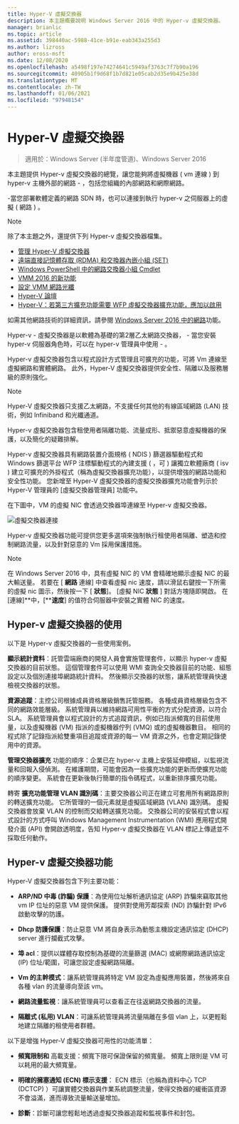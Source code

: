 ```yaml
---
title: Hyper-V 虛擬交換器
description: 本主題概要說明 Windows Server 2016 中的 Hyper-v 虛擬交換器。
manager: brianlic
ms.topic: article
ms.assetid: 398440ac-5988-41ce-b91e-eab343a255d3
ms.author: lizross
author: eross-msft
ms.date: 12/08/2020
ms.openlocfilehash: a5498f197e74274641c5949af3763c7f7b90a196
ms.sourcegitcommit: 40905b1f9d68f1b7d821e05cab2d35e9b425e38d
ms.translationtype: MT
ms.contentlocale: zh-TW
ms.lasthandoff: 01/06/2021
ms.locfileid: "97948154"
---
```

# <a name="hyper-v-virtual-switch"></a>Hyper-V 虛擬交換器

>適用於：Windows Server (半年度管道)、Windows Server 2016

本主題提供 Hyper-v 虛擬交換器的總覽，讓您能夠將虛擬機器 \( vm 連線 \) 到 hyper-v 主機外部的網路 \- ，包括您組織的內部網路和網際網路。

\-當您部署軟體定義的網路 SDN 時，也可以連接到執行 hyper-v 之伺服器上的虛擬 \( 網路 \) 。

> [!NOTE]
> 除了本主題之外，還提供下列 Hyper-v 虛擬交換器檔集。
>
> - [管理 Hyper-V 虛擬交換器](Manage-Hyper-V-Virtual-Switch.md)
> - [遠端直接記憶體存取 (RDMA) 和交換器內嵌小組 (SET)](RDMA-and-Switch-Embedded-Teaming.md)
> - [Windows PowerShell 中的網路交換器小組 Cmdlet](/powershell/module/netswitchteam/new-netswitchteam)
> - [VMM 2016 的新功能](/system-center/vmm/whats-new#networking)
> - [設定 VMM 網路光纖](/system-center/vmm/manage-networks)
> - [Hyper-V 論壇](/answers/topics/windows-server-hyper-v.html)
> - [Hyper-V：若第三方擴充功能需要 WFP 虛擬交換器擴充功能，應加以啟用](/answers/topics/windows-server-hyper-v.html)
>
> 如需其他網路技術的詳細資訊，請參閱 [Windows Server 2016 中的網路](../../networking/index.yml)功能。

Hyper-v \- 虛擬交換器是以軟體為基礎的第2層乙太網路交換器， \- 當您安裝 hyper-v 伺服器角色時，可以在 hyper-v 管理員中使用 \- 。

Hyper-v 虛擬交換器包含以程式設計方式管理且可擴充的功能，可將 Vm 連線至虛擬網路和實體網路。 此外，Hyper-V 虛擬交換器提供安全性、隔離以及服務層級的原則強化。

> [!NOTE]
> Hyper-V 虛擬交換器只支援乙太網路，不支援任何其他的有線區域網路 (LAN) 技術，例如 Infiniband 和光纖通道。

Hyper-v 虛擬交換器包含租使用者隔離功能、流量成形、抵禦惡意虛擬機器的保護，以及簡化的疑難排解。

Hyper-v 虛擬交換器具有網路裝置介面規格 \( NDIS \) 篩選器驅動程式和 Windows 篩選平台 WFP 注標驅動程式的內建支援 \( ，可 \) 讓獨立軟體廠商 \( isv \) 建立可擴充的外掛程式（稱為虛擬交換器擴充功能），以提供增強的網路功能和安全性功能。 您新增至 Hyper-V 虛擬交換器的虛擬交換器擴充功能會列示於 Hyper-V 管理員的 [虛擬交換器管理員] 功能中。

在下圖中，VM 的虛擬 NIC 會透過交換器埠連線至 Hyper-v 虛擬交換器。

![虛擬交換器連接](../media/Hyper-V-Virtual-Switch/Vswitch_01.jpg)

Hyper-v 虛擬交換器功能可提供您更多選項來強制執行租使用者隔離、塑造和控制網路流量，以及針對惡意的 Vm 採用保護措施。

>[!NOTE]
> 在 Windows Server 2016 中，具有虛擬 NIC 的 VM 會精確地顯示虛擬 NIC 的最大輸送量。 若要在 [ **網路** 連線] 中查看虛擬 nic 速度，請以滑鼠右鍵按一下所需的虛擬 nic 圖示，然後按一下 [ **狀態**]。 [虛擬 NIC **狀態** ] 對話方塊隨即開啟。 在 [連線]**中，[****速度**] 的值符合伺服器中安裝之實體 NIC 的速度。

## <a name="uses-for-hyper-v-virtual-switch"></a><a name="bkmk_apps"></a>Hyper-v 虛擬交換器的使用

以下是 Hyper-v 虛擬交換器的一些使用案例。

**顯示統計資料**：託管雲端廠商的開發人員會實施管理套件，以顯示 hyper-v 虛擬交換器的目前狀態。 這個管理套件可以使用 WMI 查詢全交換器目前的功能、組態設定以及個別連接埠網路統計資料。 然後顯示交換器的狀態，讓系統管理員快速檢視交換器的狀態。

**資源追蹤**：主控公司根據成員資格層級銷售託管服務。 各種成員資格層級包含不同的網路效能層級。 系統管理員以維持網路可用性平衡的方式分配資源，以符合 SLA。 系統管理員會以程式設計的方式追蹤資訊，例如已指派頻寬的目前使用量，以及虛擬機器 (VM) 指派的虛擬機器佇列 (VMQ) 或的虛擬機器數目。 相同的程式除了記錄指派給雙重項目追蹤或資源的每一 VM 資源之外，也會定期記錄使用中的資源。

**管理交換器擴充** 功能的順序：企業已在 hyper-v 主機上安裝延伸模組，以監視流量和回報入侵偵測。 在維護期間，可能會因為一些擴充功能的更新而使擴充功能的順序變更。 系統會在更新後執行簡單的指令碼程式，以重新排序擴充功能。

轉寄 **擴充功能管理 VLAN 識別碼**：主要交換器公司正在建立可套用所有網路原則的轉送擴充功能。 它所管理的一個元素就是虛擬區域網路 (VLAN) 識別碼。 虛擬交換器會放棄 VLAN 的控制而交給轉送擴充功能。 交換器公司的安裝程式會以程式設計的方式呼叫 Windows Management Instrumentation (WMI) 應用程式開發介面 (API) 會開啟透明度，告知 Hyper-v 虛擬交換器在 VLAN 標記上傳遞並不採取任何動作。

## <a name="hyper-v-virtual-switch-functionality"></a><a name="bkmk_func"></a>Hyper-v 虛擬交換器功能

Hyper-V 虛擬交換器包含下列主要功能：

-   **ARP/ND 中毒 (詐騙) 保護**：為使用位址解析通訊協定 (ARP) 詐騙來竊取其他 vm IP 位址的惡意 VM 提供保護。 提供對使用芳鄰探索 (ND) 詐騙針對 IPv6 啟動攻擊的防護。

-   **Dhcp 防護保護**：防止惡意 VM 將自身表示為動態主機設定通訊協定 (DHCP) server 進行攔截式攻擊。

-   **埠 acl**：提供以媒體存取控制為基礎的流量篩選 (MAC) 或網際網路通訊協定 (IP) 位址/範圍，可讓您設定虛擬網路隔離。

-   **Vm 的主幹模式**：讓系統管理員將特定 VM 設定為虛擬應用裝置，然後將來自各種 vlan 的流量導向至該 vm。

-   **網路流量監視**：讓系統管理員可以查看正在往返網路交換器的流量。

-   **隔離式 (私用) VLAN**：可讓系統管理員將流量隔離在多個 vlan 上，以更輕鬆地建立隔離的租使用者群體。

以下是增強 Hyper-V 虛擬交換器可用性的功能清單：

-   **頻寬限制和** 高載支援：頻寬下限可保證保留的頻寬量。 頻寬上限則是 VM 可以耗用的最大頻寬量。

-   **明確的擁塞通知 (ECN) 標示支援**： ECN 標示（也稱為資料中心 TCP (DCTCP) ）可讓實體交換器與作業系統調整流量，使得交換器的緩衝區資源不會溢滿，進而導致流量輸送量增加。

-   **診斷**：診斷可讓您輕鬆地透過虛擬交換器追蹤和監視事件和封包。
